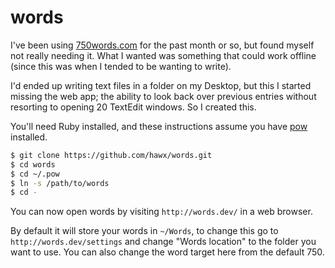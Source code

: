# words

I've been using [750words.com][750] for the past month or so, but found 
myself not really needing it. What I wanted was something that could work
offline (since this was when I tended to be wanting to write). 

I'd ended up writing text files in a folder on my Desktop, but this I
started missing the web app; the ability to look back over previous
entries without resorting to opening 20 TextEdit windows. So I created
this.

You'll need Ruby installed, and these instructions assume you have [pow][pw]
installed.

``` bash
$ git clone https://github.com/hawx/words.git
$ cd words
$ cd ~/.pow
$ ln -s /path/to/words
$ cd -
```

You can now open words by visiting `http://words.dev/` in a web browser.

By default it will store your words in `~/Words`, to change this go to
`http://words.dev/settings` and change "Words location" to the folder you
want to use. You can also change the word target here from the default 750.

[750]: 750words.com
[pw]:  pow.cx